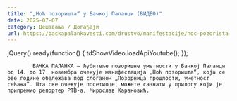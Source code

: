 ```yaml
---
title: "„Ноћ позоришта“ у Бачкој Паланци (ВИДЕО)"
date: 2025-07-07
category: Дешавања / Догађаји
url: https://backapalankavesti.com/drustvo/manifestacije/noc-pozorista-u-backoj-palanci-video/
---
```


jQuery().ready(function() {
                            tdShowVideo.loadApiYoutube(); 
                        });
                        
                    
            БАЧКА ПАЛАНКА – Љубитеље позоришне уметности у Бачкој Паланци од 14. до 17. новембра очекује манифестација „Ноћ позоришта“, која се ове године обележава под слоганом „Позорница прошлости, уметност сећања“. Шта све очекује посетиоце, можете сазнати у прилогу који је припремио репортер РТВ-а, Мирослав Карановић.
